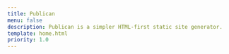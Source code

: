 ```yaml
---
title: Publican
menu: false
description: Publican is a simpler HTML-first static site generator.
template: home.html
priority: 1.0
---
```


<svg width="786" height="151"><use xlink:href="#svg-logo"></use></svg>
